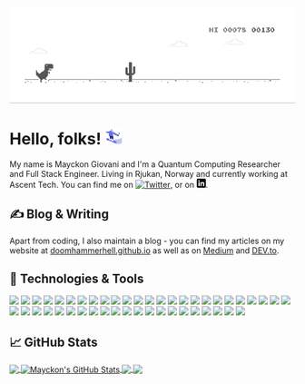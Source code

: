 
[![Header](./dino.gif "Header")](https://doomhammerhell.github.io/)

# Hello, folks! <img src="https://raw.githubusercontent.com/doomhammerhell/doomhammerhell/main/source.gif" width="30px">

My name is Mayckon Giovani and I'm a Quantum Computing Researcher and Full Stack Engineer. Living in Rjukan, Norway and currently working at Ascent Tech. You can find me on [![Twitter][1.2]][1],  or on [![LinkedIn][3.2]][3].

## &#x270d; Blog & Writing

Apart from coding, I also maintain a blog - you can find my articles on my website at [doomhammerhell.github.io](https://doomhammerhell.github.io/) as well as on [Medium](https://medium.com/@mayckongiovani) and [DEV.to](https://dev.to/mayckongiovani).

## 🔧 Technologies & Tools
![](https://img.shields.io/badge/Code-Python-informational?style=for-the-badge&logo=python&logoColor=white&color=3776AB)
![](https://img.shields.io/badge/Code-OpenQASM-informational?style=for-the-badge&logo=ibm&logoColor=white&color=054ADA)
![](https://img.shields.io/badge/Code-JavaScript-informational?style=for-the-badge&logo=javascript&logoColor=white&color=F7DF1E)
![](https://img.shields.io/badge/Code-C++-informational?style=for-the-badge&logo=cplusplus&logoColor=white&color=00599C)
![](https://img.shields.io/badge/Code-Dart-informational?style=for-the-badge&logo=dart&logoColor=white&color=0175C2)
![](https://img.shields.io/badge/Code-Haskell-informational?style=for-the-badge&logo=haskell&logoColor=white&color=5D4F85)
![](https://img.shields.io/badge/Shell-Bash-informational?style=for-the-badge&logo=gnu-bash&logoColor=white&color=4EAA25)
![](https://img.shields.io/badge/RunEnv-NodeJS-informational?style=for-the-badge&logo=node&logoColor=white&color=339933)
![](https://img.shields.io/badge/RunEnv-Deno-informational?style=for-the-badge&logo=deno&logoColor=white&color=000000)
![](https://img.shields.io/badge/Library-QuTiP-informational?style=for-the-badge&logo=numpy&logoColor=white&color=013243)
![](https://img.shields.io/badge/Library-TensorFlow-informational?style=for-the-badge&logo=tensorflow&logoColor=white&color=FF6F00)
![](https://img.shields.io/badge/Library-pandas-informational?style=for-the-badge&logo=pandas&logoColor=white&color=150458)
![](https://img.shields.io/badge/Library-React-informational?style=for-the-badge&logo=react&logoColor=white&color=61DAFB)
![](https://img.shields.io/badge/Framework-Django-informational?style=for-the-badge&logo=django&logoColor=white&color=092E20)
![](https://img.shields.io/badge/Framework-NextJS-informational?style=for-the-badge&logo=next&logoColor=white&color=000000)
![](https://img.shields.io/badge/Framework-Gatsby-informational?style=for-the-badge&logo=gatsby&logoColor=white&color=663399)
![](https://img.shields.io/badge/Framework-Electron-informational?style=for-the-badge&logo=electron&logoColor=white&color=47848F)
![](https://img.shields.io/badge/DB-MongoDB-informational?style=for-the-badge&logo=mongodb&logoColor=white&color=47A248)
![](https://img.shields.io/badge/DB-PostgreSQL-informational?style=for-the-badge&logo=postgresql&logoColor=white&color=2336791)
![](https://img.shields.io/badge/DB-Redis-informational?style=for-the-badge&logo=redis&logoColor=white&color=DC382D)
![](https://img.shields.io/badge/DB-Neo4j-informational?style=for-the-badge&logo=neo4j&logoColor=white&color=008CC1)
![](https://img.shields.io/badge/QL-GraphQL-informational?style=for-the-badge&logo=graphql&logoColor=white&color=E10098)
![](https://img.shields.io/badge/CSS-Sass-informational?style=for-the-badge&logo=sass&logoColor=white&color=CC6699)
![](https://img.shields.io/badge/CSS-MaterialUI-informational?style=for-the-badge&logo=materialui&logoColor=white&color=0081CB)
![](https://img.shields.io/badge/CSS-TailwindCSS-informational?style=for-the-badge&logo=tailwindcss&logoColor=white&color=38B2AC)
![](https://img.shields.io/badge/OS-ArchLinux-informational?style=for-the-badge&logo=archlinux&logoColor=white&color=1793D1)
![](https://img.shields.io/badge/OS-AlpineLinux-informational?style=for-the-badge&logo=alpinelinux&logoColor=white&color=0D597F)
![](https://img.shields.io/badge/OS-UbuntuServer-informational?style=for-the-badge&logo=ubuntu&logoColor=white&color=E95420)
![](https://img.shields.io/badge/Tools-QisKit-informational?style=for-the-badge&logo=ibm&logoColor=white&color=054ADA)
![](https://img.shields.io/badge/Tools-Docker-informational?style=for-the-badge&logo=docker&logoColor=white&color=2496ED)
![](https://img.shields.io/badge/Tools-Kubernetes-informational?style=for-the-badge&logo=kubernetes&logoColor=white&color=326CE5)
![](https://img.shields.io/badge/Tools-Red_Hat_OpenShift-informational?style=for-the-badge&logo=red-hat-open-shift&logoColor=white&color=2bbc8a)
![](https://img.shields.io/badge/Tools-Flutter-informational?style=for-the-badge&logo=flutter&logoColor=white&color=02569B)
![](https://img.shields.io/badge/Tools-ApolloGraphQL-informational?style=for-the-badge&logo=apollographql&logoColor=white&color=311C87)
![](https://img.shields.io/badge/Tools-Ansible-informational?style=for-the-badge&logo=ansible&logoColor=white&color=EE0000)
![](https://img.shields.io/badge/Tools-Puppet-informational?style=for-the-badge&logo=puppet&logoColor=white&color=FFAE1A)
![](https://img.shields.io/badge/Tools-Buddy-informational?style=for-the-badge&logo=buddy&logoColor=white&color=1A86FD)
![](https://img.shields.io/badge/Tools-Selenium-informational?style=for-the-badge&logo=selenium&logoColor=white&color=3A52FD)
![](https://img.shields.io/badge/Tools-Jest-informational?style=for-the-badge&logo=jest&logoColor=white&color=C21325)
![](https://img.shields.io/badge/Cloud-AWS-informational?style=for-the-badge&logo=amazonaws&logoColor=white&color=232F3E)
![](https://img.shields.io/badge/Cloud-IBMCloud-informational?style=for-the-badge&logo=ibm&logoColor=white&color=054ADA)
![](https://img.shields.io/badge/Cloud-GoogleCloud-informational?style=for-the-badge&logo=googlecloud&logoColor=white&color=4285F4)
![](https://img.shields.io/badge/Cloud-DigitalOcean-informational?style=for-the-badge&logo=digitalocean&logoColor=white&color=0080FF)
![](https://img.shields.io/badge/Cloud-Netlify-informational?style=for-the-badge&logo=netlify&logoColor=white&color=00C7B7)
![](https://img.shields.io/badge/Cloud-Heroku-informational?style=for-the-badge&logo=heroku&logoColor=white&color=430098)
![](https://img.shields.io/badge/Cloud-Vercel-informational?style=for-the-badge&logo=vercel&logoColor=white&color=000000)

## &#x1f4c8; GitHub Stats

<a href="https://github.com/doomhammerhell/doomhammerhell">
  <img align="center" src="https://github-readme-stats.vercel.app/api/top-langs/?username=doomhammerhell&hide=java,html&title_color=ffffff&text_color=c9cacc&icon_color=2bbc8a&bg_color=1d1f21" />
</a>
<a href="https://github.com/doomhammerhell/doomhammerhell">
  <img align="center" src="https://github-readme-stats.vercel.app/api?username=doomhammerhell&show_icons=true&line_height=27&count_private=true&title_color=ffffff&text_color=c9cacc&icon_color=2bbc8a&bg_color=1d1f21" alt="Mayckon's GitHub Stats" />
</a>

<a href="https://github.com/doomhammerhell/python-project-blueprint">
  <img align="center" src="https://github-readme-stats.vercel.app/api/pin/?username=doomhammerhell&repo=python-project-blueprint&title_color=ffffff&text_color=c9cacc&icon_color=2bbc8a&bg_color=1d1f21" />
</a>


<a href="https://github.com/doomhammerhell/go-project-blueprint">
  <img align="center" src="https://github-readme-stats.vercel.app/api/pin/?username=doomhammerhell&repo=go-project-blueprint&title_color=ffffff&text_color=c9cacc&icon_color=2bbc8a&bg_color=1d1f21" />
</a>    

<!-- links to social media icons -->

<!-- icons with padding -->

[1.1]: http://i.imgur.com/tXSoThF.png (twitter icon with padding)
[2.1]: http://i.imgur.com/0o48UoR.png (github icon with padding)

<!-- icons without padding -->

[1.2]: http://i.imgur.com/wWzX9uB.png (twitter icon without padding)
[2.2]: http://i.imgur.com/9I6NRUm.png (github icon without padding)
[3.2]: https://raw.githubusercontent.com/doomhammerhell/doomhammerhell/main/linkedin-3-16.png (LinkedIn icon without padding)


<!-- links to your social media accounts -->

[1]: https://twitter.com/CreatorOfChaos
[2]: https://github.com/doomhammerhell
[3]: https://www.linkedin.com/in/mayckongiovani/


<!-- Resources -->
<!-- Icons: https://simpleicons.org/ -->
<!-- GitHub Stats: https://github.com/anuraghazra/github-readme-stats -->
<!-- Emojis: https://emojipedia.org/emoji/ -->
<!-- HTML Emojis: https://www.fileformat.info/index.htm -->
<!-- Shields: https://shields.io/ -->
